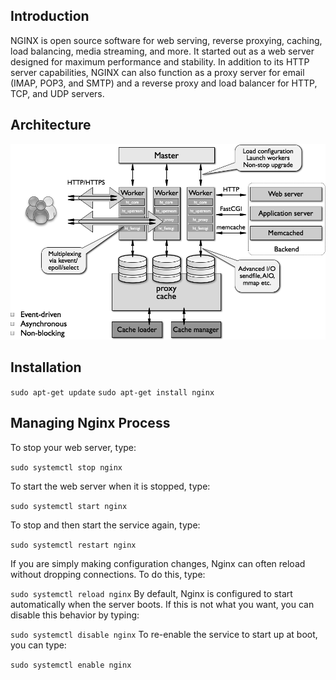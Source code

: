 ## Introduction
NGINX is open source software for web serving, reverse proxying, caching, load balancing, media streaming, and more. It started out as a web server designed for maximum performance and stability. In addition to its HTTP server capabilities, NGINX can also function as a proxy server for email (IMAP, POP3, and SMTP) and a reverse proxy and load balancer for HTTP, TCP, and UDP servers.
## Architecture
![nginx-architecture](architecture.png)

## Installation
```sudo apt-get update```
```sudo apt-get install nginx```

## Managing Nginx Process
To stop your web server, type:

```sudo systemctl stop nginx```

To start the web server when it is stopped, type:

```sudo systemctl start nginx```

To stop and then start the service again, type:

```sudo systemctl restart nginx```

If you are simply making configuration changes, Nginx can often reload without dropping connections. To do this, type:

```sudo systemctl reload nginx```
By default, Nginx is configured to start automatically when the server boots. If this is not what you want, you can disable this behavior by typing:

```sudo systemctl disable nginx```
To re-enable the service to start up at boot, you can type:

```sudo systemctl enable nginx```

